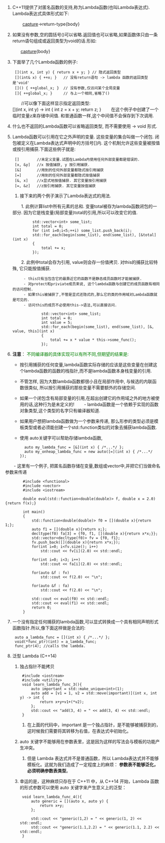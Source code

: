 ﻿1. C++11提供了对匿名函数的支持,称为Lambda函数(也叫Lambda表达式). Lambda表达式具体形式如下:

　　　　[capture](parameters)->return-type{body}

2. 如果没有参数,空的圆括号()可以省略.返回值也可以省略,如果函数体只由一条return语句组成或返回类型为void的话.形如:

　　 　 [capture](parameters){body}

3. 下面举了几个Lambda函数的例子:  　　　　

		[](int x, int y) { return x + y; } // 隐式返回类型
		[](int& x) { ++x; }   // 没有return语句 -> lambda 函数的返回类型是'void'
		[]() { ++global_x; }  // 没有参数,仅访问某个全局变量
		[]{ ++global_x; }     // 与上一个相同,省略了()

	　　//可以像下面这样显示指定返回类型:  
		[](int x, int y) -> int { int z = x + y; return z; }
	　　在这个例子中创建了一个临时变量z来存储中间值. 和普通函数一样,这个中间值不会保存到下次调用. 

4. 什么也不返回的Lambda函数可以省略返回类型, 而不需要使用 -> void 形式.

5. Lambda函数可以引用在它之外声明的变量. 这些变量的集合叫做一个闭包. 闭包被定义在Lambda表达式声明中的方括号[]内. 
	这个机制允许这些变量被按值或按引用捕获.下面这些例子就是:  

		[]        //未定义变量.试图在Lambda内使用任何外部变量都是错误的.
		[x, &y]   //x 按值捕获, y 按引用捕获.
		[&]       //用到的任何外部变量都隐式按引用捕获
		[=]       //用到的任何外部变量都隐式按值捕获
		[&, x]    //x显式地按值捕获. 其它变量按引用捕获
		[=, &z]   //z按引用捕获. 其它变量按值捕获

	1. 接下来的两个例子演示了Lambda表达式的用法.  


	　　1. 此例计算list中所有元素的总和. 变量total被存为lambda函数闭包的一部分. 因为它是栈变量(局部变量)total的引用,所以可以改变它的值.  

				std::vector<int> some_list;
				int total = 0;
				for (int i=0;i<5;++i) some_list.push_back(i);
				std::for_each(begin(some_list), end(some_list), [&total](int x)
				{
					total += x;
				});

	　　2. 此例中total会存为引用, value则会存一份值拷贝. 对this的捕获比较特殊, 它只能按值捕获. 

			- this只有当包含它的最靠近它的函数不是静态成员函数时才能被捕获.
			- 对protect和priviate成员来说, 这个lambda函数与创建它的成员函数有相同的访问控制. 
			- 如果this被捕获了,不管是显式还隐式的,那么它的类的作用域对Lambda函数就是可见的. 
			- 访问this的成员不必使用this->语法,可以直接访问.

					std::vector<int> some_list;
					int total = 0;
					int value = 5;
					std::for_each(begin(some_list), end(some_list), [&, value, this](int x)
					{
						total += x * value * this->some_func();
					});

6. **注意**：<font color=green> 不同编译器的具体实现可以有所不同,但期望的结果是:</font>
	- 按引用捕获的任何变量,lambda函数实际存储的应该是这些变量在创建这个lambda函数的函数的栈指针,而不是lambda函数本身栈变量的引用.
	- 不管怎样, 因为大数lambda函数都很小且在局部作用中, 与候选的内联函数很类似, 所以按引用捕获的那些变量不需要额外的存储空间.
	- 如果一个闭包含有局部变量的引用,在超出创建它的作用域之外的地方被使用的话,这种行为是未定义的!
　　- lambda函数是一个依赖于实现的函数对象类型,这个类型的名字只有编译器知道. 
	- 如果用户想把lambda函数做为一个参数来传递, 那么形参的类型必须是模板类型或者必须能创建一个std::function类似的对象去捕获lambda函数.
	- 使用 auto关键字可以帮助存储lambda函数,  

			auto my_lambda_func = [&](int x) { /*...*/ };
			auto my_onheap_lambda_func = new auto([=](int x) { /*...*/ });

　　- 这里有一个例子, 把匿名函数存储在变量,数组或vector中,并把它们当做命名参数来传递 


			#include <functional>
			#include <vector>
			#include <iostream>

			double eval(std::function<double(double)> f, double x = 2.0){return f(x);}

			int main()
			{
				std::function<double(double)> f0 = [](double x){return 1;};
				auto f1 = [](double x){return x;};
				decltype(f0) fa[3] = {f0, f1, [](double x){return x*x;}};
				std::vector<decltype(f0)> fv = {f0, f1};
				fv.push_back([](double x){return x*x;});
				for(int i=0; i<fv.size(); i++)
					std::cout << fv[i](2.0) << std::endl;

				for(int i=0; i<3; i++)
					std::cout << fa[i](2.0) << std::endl;

				for(auto &f : fv)
					std::cout << f(2.0) << "\n";

				for(auto &f : fa)
					std::cout << f(2.0) << "\n";

				std::cout << eval(f0) << std::endl;
				std::cout << eval(f1) << std::endl;
				return 0;
			}

7. 一个没有指定任何捕获的lambda函数,可以显式转换成一个具有相同声明形式函数指针.所以,像下面这样做是合法的:
 
		auto a_lambda_func = [](int x) { /*...*/ };
		void(*func_ptr)(int) = a_lambda_func;
		func_ptr(4); //calls the lambda.

8. 泛型 Lambda (C++14)
	1. 独占指针不能拷贝	
	
			#include <iostream>
			#include <utility>
			void learn_lambda_func_3(){
				auto important = std::make_unique<int>(1);
				auto add = [v1 = 1, v2 = std::move(important)](int x, int y) -> int {
					return x+y+v1+(*v2);
				};
				std::cout << "add(3, 4) = " << add(3, 4) << std::endl;
			}

		 1. 在上面的代码中，important 是一个独占指针，是不能够被捕获到的，这时候我们需要将其转移为右值，在表达式中初始化。


	2. auto 关键字不能够用在参数表里，这是因为这样的写法会与模板的功能产生冲突。
		1. 但是 Lambda 表达式并不是普通函数，所以 Lambda表达式并不能够模板化。这就为我们造成了一定程度上的麻烦：
			**参数表不能够泛化，必须明确参数表类型**。

	3. 幸运的是，这种麻烦只存在于 C++11 中，从 C++14 开始，Lambda 函数的形式参数可以使用 auto 关键字来产生意义上的泛型：

			void learn_lambda_func_4(){
				auto generic = [](auto x, auto y) {
					return x+y;
				};

				std::cout << "generic(1,2) = " << generic(1, 2) << std::endl;
				std::cout << "generic(1.1,2.2) = " << generic(1.1, 2.2) << std::endl;
			}